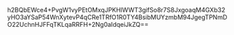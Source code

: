 h2BQbEWce4+PvgW1vyPEtOMxqJPKHlWWT3gifSo8r7S8JxgoaqM4GXb32yHO3aYSaP54WnXytevP4qCRe1TRfO1R0TY4BsibMUYzmbM94JgegTPNmDO22UchnHJFFqTKLqaRRFH+2Ng0aIdqeiJkZQ==
